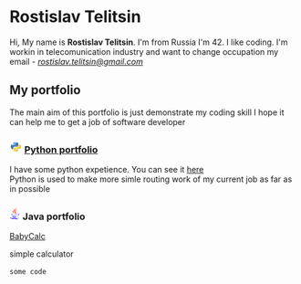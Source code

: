 # Rostislav Telitsin
Hi,
My name is **Rostislav Telitsin**. I'm from Russia
I'm 42. I like coding. I'm workin in telecomunication industry and want to change occupation
my email - *rostislav.telitsin@gmail.com*

## My portfolio 
The main aim of this portfolio is just demonstrate my coding skill
I hope it can help me to get a job of software developer
### ![alt-Python](python-logo-glassy3.png "Python") [Python portfolio](Python_Poftfolio.github.io) 

I have some python expetience. You can see it [here](Python_Poftfolio.github.io)  
Python is used to make more simle routing work of my current job as far as in possible

### ![alt-Java](Java_logo2.png "Java") Java portfolio

[BabyCalc](https://github.com/RostislavTelitsin/babyCalc)

simple calculator


~~~
some code
~~~




